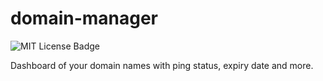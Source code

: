 # domain-manager
![MIT License Badge](https://img.shields.io/github/license/webception-in/domain-manager.svg "MIT License Badge")

Dashboard of your domain names with ping status, expiry date and more. 
